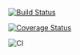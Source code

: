 [![Build Status](https://travis-ci.org/Bargamut/bargamut-site.svg?branch=master)](https://travis-ci.org/Bargamut/bargamut-site)

[![Coverage Status](https://coveralls.io/repos/github/Bargamut/bargamut-site/badge.svg?branch=master)](https://coveralls.io/github/Bargamut/bargamut-site?branch=master)

![CI](https://github.com/Bargamut/bargamut-site/workflows/CI/badge.svg)
